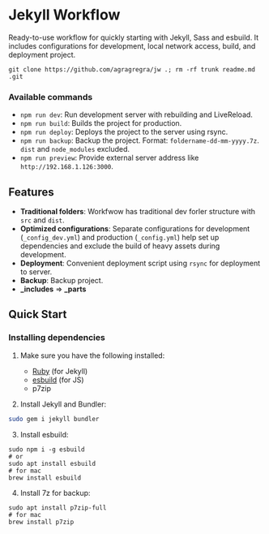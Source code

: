 # Jekyll Workflow

Ready-to-use workflow for quickly starting with Jekyll, Sass and esbuild. It includes configurations for development, local network access, build, and deployment project.

```
git clone https://github.com/agragregra/jw .; rm -rf trunk readme.md .git
```

### Available commands
- ```npm run dev```: Run development server with rebuilding and LiveReload.
- ```npm run build```: Builds the project for production.
- ```npm run deploy```: Deploys the project to the server using rsync.
- ```npm run backup```: Backup the project. Format: ```foldername-dd-mm-yyyy.7z```. ```dist``` and ```node_modules``` excluded.
- ```npm run preview```: Provide external server address like ```http://192.168.1.126:3000```.

## Features

- **Traditional folders**: Workfwow has traditional dev forler structure with ```src``` and ```dist```.
- **Optimized configurations**: Separate configurations for development (`_config_dev.yml`) and production (`_config.yml`) help set up dependencies and exclude the build of heavy assets during development.
- **Deployment**: Convenient deployment script using `rsync` for deployment to server.
- **Backup**: Backup project.
- **_includes** => **_parts**

## Quick Start

### Installing dependencies

1. Make sure you have the following installed:
   - [Ruby](https://www.ruby-lang.org/) (for Jekyll)
   - [esbuild](https://esbuild.github.io/) (for JS)
   - p7zip

2. Install Jekyll and Bundler:
```bash
sudo gem i jekyll bundler
```

3. Install esbuild:
```
sudo npm i -g esbuild
# or
sudo apt install esbuild
# for mac
brew install esbuild
```

4. Install 7z for backup:
```
sudo apt install p7zip-full
# for mac
brew install p7zip
```
